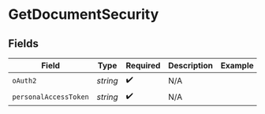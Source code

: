 # GetDocumentSecurity


## Fields

| Field                 | Type                  | Required              | Description           | Example               |
| --------------------- | --------------------- | --------------------- | --------------------- | --------------------- |
| `oAuth2`              | *string*              | :heavy_check_mark:    | N/A                   |                       |
| `personalAccessToken` | *string*              | :heavy_check_mark:    | N/A                   |                       |